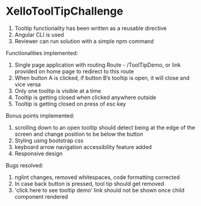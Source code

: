 # XelloToolTipChallenge


1. Tooltip functionality has been written as a reusable directive
2. Angular CLI is used
3. Reviewer can run solution with a simple npm command


Functionalities implemented:

1. Single page application with routing
    Route - /ToolTipDemo, or link provided on home page to redirect to this route
2. When button A is clicked, if button B’s tooltip is open, it will close and vice versa 
3. Only one tooltip is visible at a time
4. Tooltip is getting closed when clicked anywhere outside
5. Tooltip is getting closed on press of esc key

Bonus points implemented:

1. scrolling down to an open tooltip should detect being at the edge of the screen and change position to be below the button
2. Styling using bootstrap css
3. keyboard arrow navigation accessibility feature added
4. Responsive design

Bugs resolved:
 1. nglint changes, removed whitespaces, code formatting corrected
 2. In case back button is pressed, tool tip should get removed
 3. 'click here to see tooltip demo' link should not be shown once child component rendered
 
